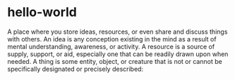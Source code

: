 # hello-world
A place where you store ideas, resources, or even share and discuss things with others.
An idea is any conception existing in the mind as a result of mental understanding, awareness, or activity.
A resource is a source of supply, support, or aid, especially one that can be readily drawn upon when needed.
A thing is some entity, object, or creature that is not or cannot be specifically designated or precisely described: 
